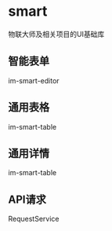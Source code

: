 # smart

物联大师及相关项目的UI基础库

## 智能表单

im-smart-editor

## 通用表格

im-smart-table

## 通用详情

im-smart-table

## API请求

RequestService
